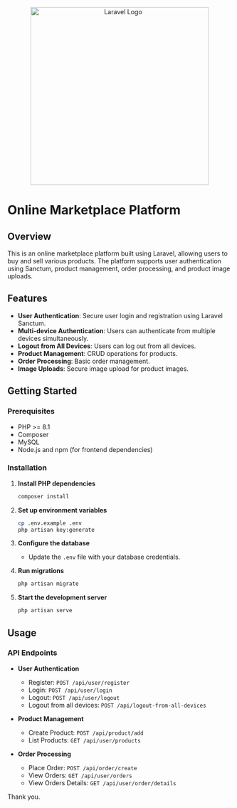 <p align="center"><a href="https://laravel.com" target="_blank"><img src="https://raw.githubusercontent.com/laravel/art/master/logo-lockup/5%20SVG/2%20CMYK/1%20Full%20Color/laravel-logolockup-cmyk-red.svg" width="400" alt="Laravel Logo"></a></p>

# Online Marketplace Platform

## Overview
This is an online marketplace platform built using Laravel, allowing users to buy and sell various products. The platform supports user authentication using Sanctum, product management, order processing, and product image uploads.

## Features
- **User Authentication**: Secure user login and registration using Laravel Sanctum.
- **Multi-device Authentication**: Users can authenticate from multiple devices simultaneously.
- **Logout from All Devices**: Users can log out from all devices.
- **Product Management**: CRUD operations for products.
- **Order Processing**: Basic order management.
- **Image Uploads**: Secure image upload for product images.

## Getting Started

### Prerequisites
- PHP >= 8.1
- Composer
- MySQL
- Node.js and npm (for frontend dependencies)

### Installation


1. **Install PHP dependencies**
    ```bash
    composer install
    ```


2. **Set up environment variables**
    ```bash
    cp .env.example .env
    php artisan key:generate
    ```

3. **Configure the database**
    - Update the `.env` file with your database credentials.

4. **Run migrations**
    ```bash
    php artisan migrate
    ```

5. **Start the development server**
    ```bash
    php artisan serve
    ```

## Usage

### API Endpoints
- **User Authentication**
    - Register: `POST /api/user/register`
    - Login: `POST /api/user/login`
    - Logout: `POST /api/user/logout`
    - Logout from all devices: `POST /api/logout-from-all-devices`

- **Product Management**
    - Create Product: `POST /api/product/add`
    - List Products: `GET /api/user/products`




- **Order Processing**
    - Place Order: `POST /api/order/create`
    - View Orders: `GET /api/user/orders`
    - View Orders Details: `GET /api/user/order/details`





Thank you.
